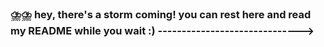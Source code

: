 ### ⛈️⛈️ hey, there's a storm coming! you can rest here and read my README while you wait :) ------------------------------>
<!--

hey stranger! you can call me Ray or Rachel, whichever one you like. 

- 🔭 I’m currently working on:
  - a browser extension to give users who shop on Shein (an unsustainable fast fashion website) alternatives on thredUp, an online 2nd-hand thrift store. It's currently under review for the Chrome Webstore.
  - a small video game, fully coded by me and with a fully original soundtrack (OST).
  - a website with 3 teammates for Oasis, a software development club @ Northeastern, which will allow college users to see what student deals are available to them in Boston, MA based on their university/college.
  - getting my AWS cloud practitioner certification!
- 🌱 I’m currently learning:
  - how to better use Unity & Unreal Engine, as I'm slowly getting used to using them for my video game project
  - about algorithms & data in my CS course @ Northeastern, and how to best optimize processes
- 👯 I’m looking to collaborate on:
  - anything, really! Just reach out to me at my email yan-rachel@outlook.com if you are looking to work together on something.
- 🤔 I’m looking for help with:
  - internships and/or co-ops :) specifically, game software/programming, sde/swe, music design, mechE, & more.
  - getting my foot in the door
- 💬 Ask me about:
  - again, anything! I love to talk if given the opportunity.
- 📫 How to reach me:
  - my email is yan-rachel@outlook.com, or you can add me on LinkedIn at the URL linkedin.com/in/yanrachel.
- 😄 Pronouns:
  - she/they
- ⚡ Fun fact:
  - I have perfect pitch :)
  
-->
